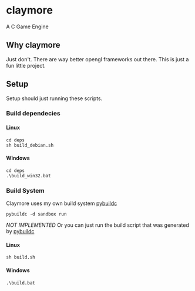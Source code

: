 # claymore
A C Game Engine

## Why claymore
Just don't. There are way better opengl frameworks out there. 
This is just a fun little project.

## Setup

Setup should just running these scripts.

### Build dependecies

#### Linux
```
cd deps
sh build_debian.sh
```

#### Windows
```
cd deps
.\build_win32.bat
```

### Build System
Claymore uses my own build system [pybuildc](https://github.com/Code-Nycticebus/pybuildc)

```
pybuildc -d sandbox run
```

*NOT IMPLEMENTED*
Or you can just run the build script that was generated by [pybuildc](https://github.com/Code-Nycticebus/pybuildc)

#### Linux
```
sh build.sh
```

#### Windows
```
.\build.bat
```
